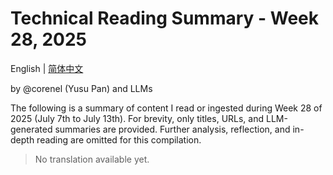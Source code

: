 # Technical Reading Summary - Week 28, 2025

English | [简体中文](README.zh-CN.md)

by @corenel (Yusu Pan) and LLMs

The following is a summary of content I read or ingested during Week 28 of 2025 (July 7th to July 13th). For brevity, only titles, URLs, and LLM-generated summaries are provided. Further analysis, reflection, and in-depth reading are omitted for this compilation.

> No translation available yet.
